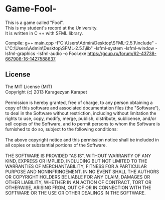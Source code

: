 # Game-Fool-
This is a game called "Fool".<br>
This is my student's record at the University.<br>
It is written in C ++ with SFML library.<br>

Compile:
g++ main.cpp -I"C:\Users\Admin\Desktop\SFML-2.5.1\include" -L"C:\Users\Admin\Desktop\SFML-2.5.1\lib" -lsfml-system -lsfml-window -lsfml-graphics -lsfml-audio -o Fool.exe
https://gcup.ru/forum/62-43738-667908-16-1427588637


<h2>License</h2>

The MIT License (MIT)<br>
Copyright (c) 2013 Karagezyan Karapet<br>
<br>
Permission is hereby granted, free of charge, to any person obtaining a copy of this software and associated documentation files (the "Software"), to deal in the Software without restriction, including without limitation the rights to use, copy, modify, merge, publish, distribute, sublicense, and/or sell copies of the Software, and to permit persons to whom the Software is furnished to do so, subject to the following conditions:<br>
<br>
The above copyright notice and this permission notice shall be included in all copies or substantial portions of the Software.<br>
<br>
THE SOFTWARE IS PROVIDED "AS IS", WITHOUT WARRANTY OF ANY KIND, EXPRESS OR IMPLIED, INCLUDING BUT NOT LIMITED TO THE WARRANTIES OF MERCHANTABILITY, FITNESS FOR A PARTICULAR PURPOSE AND NONINFRINGEMENT. IN NO EVENT SHALL THE AUTHORS OR COPYRIGHT HOLDERS BE LIABLE FOR ANY CLAIM, DAMAGES OR OTHER LIABILITY, WHETHER IN AN ACTION OF CONTRACT, TORT OR OTHERWISE, ARISING FROM, OUT OF OR IN CONNECTION WITH THE SOFTWARE OR THE USE OR OTHER DEALINGS IN THE SOFTWARE.
